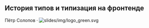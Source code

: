 ## История типов и типизация на фронтенде 

Пётр Солопов · ![slides/img/logo_green.svg](slides/img/logo_green.svg) <!-- .element: style="border: none; box-shadow: none; width: 20%; margin: 0; vertical-align: middle;" -->

